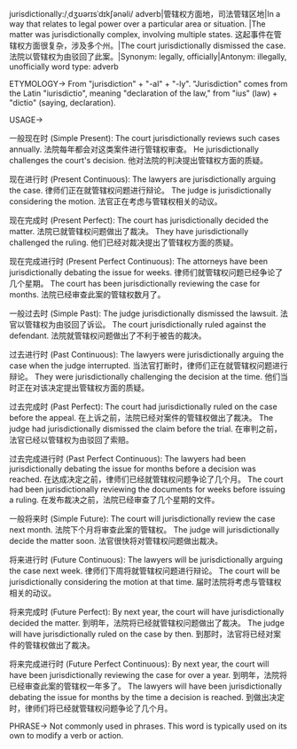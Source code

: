 jurisdictionally:/ˌdʒʊərɪsˈdɪkʃənəli/
adverb|管辖权方面地，司法管辖区地|In a way that relates to legal power over a particular area or situation.  |The matter was jurisdictionally complex, involving multiple states.  这起事件在管辖权方面很复杂，涉及多个州。|The court jurisdictionally dismissed the case. 法院以管辖权为由驳回了此案。|Synonym: legally, officially|Antonym: illegally, unofficially
word type: adverb

ETYMOLOGY->
From "jurisdiction" + "-al" + "-ly".
"Jurisdiction" comes from the Latin "iurisdictio",  meaning "declaration of the law," from "ius" (law) + "dictio" (saying, declaration).

USAGE->

一般现在时 (Simple Present):
The court jurisdictionally reviews such cases annually. 法院每年都会对这类案件进行管辖权审查。
He jurisdictionally challenges the court's decision. 他对法院的判决提出管辖权方面的质疑。

现在进行时 (Present Continuous):
The lawyers are jurisdictionally arguing the case. 律师们正在就管辖权问题进行辩论。
The judge is jurisdictionally considering the motion. 法官正在考虑与管辖权相关的动议。

现在完成时 (Present Perfect):
The court has jurisdictionally decided the matter. 法院已就管辖权问题做出了裁决。
They have jurisdictionally challenged the ruling. 他们已经对裁决提出了管辖权方面的质疑。

现在完成进行时 (Present Perfect Continuous):
The attorneys have been jurisdictionally debating the issue for weeks.  律师们就管辖权问题已经争论了几个星期。
The court has been jurisdictionally reviewing the case for months. 法院已经审查此案的管辖权数月了。


一般过去时 (Simple Past):
The judge jurisdictionally dismissed the lawsuit. 法官以管辖权为由驳回了诉讼。
The court jurisdictionally ruled against the defendant. 法院就管辖权问题做出了不利于被告的裁决。


过去进行时 (Past Continuous):
The lawyers were jurisdictionally arguing the case when the judge interrupted.  当法官打断时，律师们正在就管辖权问题进行辩论。
They were jurisdictionally challenging the decision at the time. 他们当时正在对该决定提出管辖权方面的质疑。


过去完成时 (Past Perfect):
The court had jurisdictionally ruled on the case before the appeal.  在上诉之前，法院已经对案件的管辖权做出了裁决。
The judge had jurisdictionally dismissed the claim before the trial. 在审判之前，法官已经以管辖权为由驳回了索赔。


过去完成进行时 (Past Perfect Continuous):
The lawyers had been jurisdictionally debating the issue for months before a decision was reached. 在达成决定之前，律师们已经就管辖权问题争论了几个月。
The court had been jurisdictionally reviewing the documents for weeks before issuing a ruling.  在发布裁决之前，法院已经审查了几个星期的文件。


一般将来时 (Simple Future):
The court will jurisdictionally review the case next month. 法院下个月将审查此案的管辖权。
The judge will jurisdictionally decide the matter soon.  法官很快将对管辖权问题做出裁决。


将来进行时 (Future Continuous):
The lawyers will be jurisdictionally arguing the case next week.  律师们下周将就管辖权问题进行辩论。
The court will be jurisdictionally considering the motion at that time.  届时法院将考虑与管辖权相关的动议。


将来完成时 (Future Perfect):
By next year, the court will have jurisdictionally decided the matter. 到明年，法院将已经就管辖权问题做出了裁决。
The judge will have jurisdictionally ruled on the case by then.  到那时，法官将已经对案件的管辖权做出了裁决。


将来完成进行时 (Future Perfect Continuous):
By next year, the court will have been jurisdictionally reviewing the case for over a year. 到明年，法院将已经审查此案的管辖权一年多了。
The lawyers will have been jurisdictionally debating the issue for months by the time a decision is reached.  到做出决定时，律师们将已经就管辖权问题争论了几个月。


PHRASE->
Not commonly used in phrases.  This word is typically used on its own to modify a verb or action.
